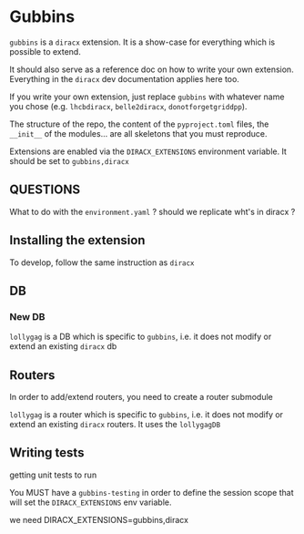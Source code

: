 
# Gubbins

``gubbins`` is a ``diracx`` extension. It is a show-case for everything which is possible to extend.

It should also serve as a reference doc on how to write your own extension. Everything in the ``diracx`` dev documentation applies here too.

If you write your own extension, just replace ``gubbins`` with whatever name you chose (e.g. ``lhcbdiracx``, ``belle2diracx``, ``donotforgetgriddpp``).

The structure of the repo, the content of the ``pyproject.toml`` files, the ``__init__`` of the modules... are all skeletons that you must reproduce.

Extensions are enabled via the ``DIRACX_EXTENSIONS`` environment variable. It should be set to ``gubbins,diracx``


## QUESTIONS

What to do with the `environment.yaml` ? should we replicate wht's in diracx ?

## Installing the extension

To develop, follow the same instruction as ``diracx``


## DB

### New DB

``lollygag`` is a DB which is specific to ``gubbins``, i.e. it does not modify or extend an existing ``diracx`` db


## Routers

In order to add/extend routers, you need to create a router submodule

``lollygag`` is a router which is specific to ``gubbins``, i.e. it does not modify or extend an existing ``diracx`` routers. It uses the ``lollygagDB``

## Writing tests

getting unit tests to run

You MUST have a ``gubbins-testing`` in order to define the session scope that will set the ``DIRACX_EXTENSIONS`` env variable.

we need DIRACX_EXTENSIONS=gubbins,diracx
